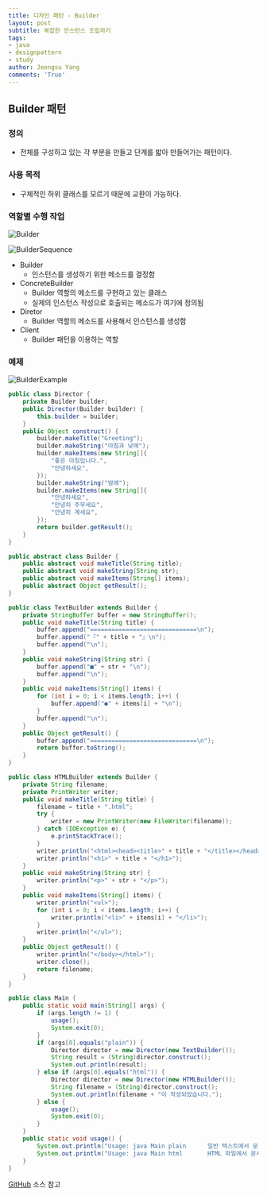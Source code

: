 ```yaml
---
title: 디자인 패턴 - Builder
layout: post
subtitle: 복잡한 인스턴스 조립하기
tags:
- java
- designpattern
- study
author: Jeongsu Yang
comments: 'True'
---
```


## Builder 패턴

### 정의

* 전체를 구성하고 있는 각 부분을 만들고 단계를 밟아 만들어가는 패턴이다.

### 사용 목적

* 구체적인 하위 클래스를 모르기 때문에 교환이 가능하다.

### 역할별 수행 작업

![Builder](/assets/post/designpattern/Builder.png)

![BuilderSequence](/assets/post/designpattern/BuilderSequence.png)

* Builder
  * 인스턴스를 생성하기 위한 메소드를 결정함
* ConcreteBuilder
  * Builder 역할의 메소드를 구현하고 있는 클래스
  * 실제의 인스턴스 작성으로 호출되는 메소드가 여기에 정의됨
* Diretor
  * Builder 역할의 메소드를 사용해서 인스턴스를 생성함
* Client
  * Builder 패턴을 이용하는 역할

### 예제

![BuilderExample](/assets/post/designpattern/BuilderExample.png)

```java
public class Director {
    private Builder builder;
    public Director(Builder builder) {
        this.builder = builder;
    }
    public Object construct() {
        builder.makeTitle("Greeting");
        builder.makeString("아침과 낮에");
        builder.makeItems(new String[]{
            "좋은 아침입니다.",
            "안녕하세요",
        });
        builder.makeString("밤에");
        builder.makeItems(new String[]{
            "안녕하세요",
            "안녕히 주무세요",
            "안녕히 계세요",
        });
        return builder.getResult();
    }
}

public abstract class Builder {
    public abstract void makeTitle(String title);
    public abstract void makeString(String str);
    public abstract void makeItems(String[] items);
    public abstract Object getResult();
}

public class TextBuilder extends Builder {
    private StringBuffer buffer = new StringBuffer();
    public void makeTitle(String title) {
        buffer.append("==============================\n");
        buffer.append("『" + title + "』\n");
        buffer.append("\n");
    }
    public void makeString(String str) {
        buffer.append("■" + str + "\n");
        buffer.append("\n");
    }
    public void makeItems(String[] items) {
        for (int i = 0; i < items.length; i++) {
            buffer.append("●" + items[i] + "\n");
        }
        buffer.append("\n");
    }
    public Object getResult() {
        buffer.append("==============================\n");
        return buffer.toString();
    }
}

public class HTMLBuilder extends Builder {
    private String filename;
    private PrintWriter writer;
    public void makeTitle(String title) {
        filename = title + ".html";
        try {
            writer = new PrintWriter(new FileWriter(filename));
        } catch (IOException e) {
            e.printStackTrace();
        }
        writer.println("<html><head><title>" + title + "</title></head><body>");
        writer.println("<h1>" + title + "</h1>");
    }
    public void makeString(String str) {
        writer.println("<p>" + str + "</p>");
    }
    public void makeItems(String[] items) {
        writer.println("<ul>");
        for (int i = 0; i < items.length; i++) {
            writer.println("<li>" + items[i] + "</li>");
        }
        writer.println("</ul>");
    }
    public Object getResult() {
        writer.println("</body></html>");
        writer.close();
        return filename;
    }
}

public class Main {
    public static void main(String[] args) {
        if (args.length != 1) {
            usage();
            System.exit(0);
        }
        if (args[0].equals("plain")) {
            Director director = new Director(new TextBuilder());
            String result = (String)director.construct();
            System.out.println(result);
        } else if (args[0].equals("html")) {
            Director director = new Director(new HTMLBuilder());
            String filename = (String)director.construct();
            System.out.println(filename + "이 작성되었습니다.");
        } else {
            usage();
            System.exit(0);
        }
    }
    public static void usage() {
        System.out.println("Usage: java Main plain      일반 텍스트에서 문서작성");
        System.out.println("Usage: java Main html       HTML 파일에서 문서작성");
    }
}
```

[GitHub](https://github.com/jsyang-dev/study-designpattern/tree/master/src/me/study/pattern/builder/example) 소스 참고
